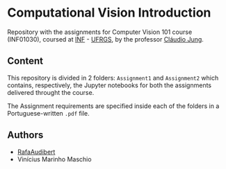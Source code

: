 # Computational Vision Introduction

Repository with the assignments for Computer Vision 101 course (INF01030), coursed at [INF](http://inf.ufrgs.br) - [UFRGS](https://ufrgs.br), by the professor [Cláudio Jung](http://www.inf.ufrgs.br/~crjung/).

## Content

This repository is divided in 2 folders: `Assignment1` and `Assignment2` which contains, respectively, the Jupyter notebooks for both the assignments delivered throught the course.

The Assignment requirements are specified inside each of the folders in a Portuguese-written `.pdf` file.

## Authors

* [RafaAudibert](https://www.rafaaudibert.dev)
* Vinícius Marinho Maschio
